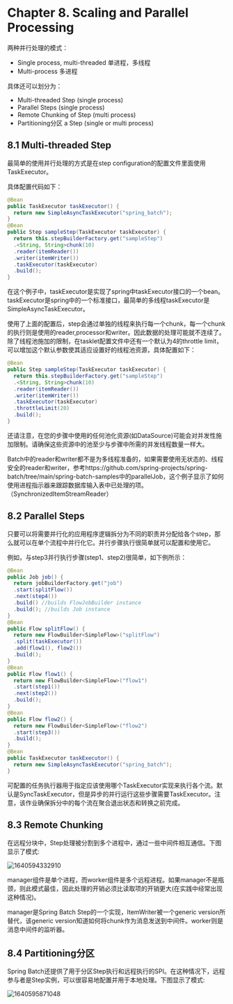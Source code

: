 # Chapter 8. Scaling and Parallel Processing

两种并行处理的模式：

+ Single process, multi-threaded 单进程，多线程
+ Multi-process 多进程

具体还可以划分为：

+ Multi-threaded Step (single process)
+ Parallel Steps (single process)
+ Remote Chunking of Step (multi process)
+ Partitioning分区 a Step (single or multi process)

## 8.1 Multi-threaded Step

最简单的使用并行处理的方式是在step configuration的配置文件里面使用TaskExecutor。

具体配置代码如下：

```java
@Bean
public TaskExecutor taskExecutor() {
  return new SimpleAsyncTaskExecutor("spring_batch");
}
@Bean
public Step sampleStep(TaskExecutor taskExecutor) {
  return this.stepBuilderFactory.get("sampleStep")
  .<String, String>chunk(10)
  .reader(itemReader())
  .writer(itemWriter())
  .taskExecutor(taskExecutor)
  .build();
}
```

在这个例子中，taskExecutor是实现了spring中taskExecutor接口的一个bean。taskExecutor是spring中的一个标准接口，最简单的多线程taskExecutor是SimpleAsyncTaskExecutor。

使用了上面的配置后，step会通过单独的线程来执行每一个chunk，每一个chunk的执行则是使用的reader,processor和writer。因此数据的处理可能就不连续了。除了线程池施加的限制，在tasklet配置文件中还有一个默认为4的throttle limit，可以增加这个默认参数使其适应设置好的线程池资源，具体配置如下：

```java
@Bean
public Step sampleStep(TaskExecutor taskExecutor) {
  return this.stepBuilderFactory.get("sampleStep")
  .<String, String>chunk(10)
  .reader(itemReader())
  .writer(itemWriter())
  .taskExecutor(taskExecutor)
  .throttleLimit(20)
  .build();
}
```

还请注意，在您的步骤中使用的任何池化资源(如DataSource)可能会对并发性施加限制。请确保这些资源中的池至少与步骤中所需的并发线程数量一样大。

Batch中的reader和writer都不是为多线程准备的，如果需要使用无状态的、线程安全的reader和writer，参考https://github.com/spring-projects/spring-batch/tree/main/spring-batch-samples中的parallelJob，这个例子显示了如何使用进程指示器来跟踪数据库输入表中已处理的项。（SynchronizedItemStreamReader）

## 8.2  Parallel Steps

只要可以将需要并行化的应用程序逻辑拆分为不同的职责并分配给各个step，那么就可以在单个流程中并行化它。并行步骤执行很简单就可以配置和使用它。

例如，与step3并行执行步骤(step1、step2)很简单，如下例所示：

```java
@Bean
public Job job() {
  return jobBuilderFactory.get("job")
  .start(splitFlow())
  .next(step4())
  .build() //builds FlowJobBuilder instance
  .build(); //builds Job instance
}
@Bean
public Flow splitFlow() {
  return new FlowBuilder<SimpleFlow>("splitFlow")
  .split(taskExecutor())
  .add(flow1(), flow2())
  .build();
}
@Bean
public Flow flow1() {
  return new FlowBuilder<SimpleFlow>("flow1")
  .start(step1())
  .next(step2())
  .build();
}
@Bean
public Flow flow2() {
  return new FlowBuilder<SimpleFlow>("flow2")
  .start(step3())
  .build();
}
@Bean
public TaskExecutor taskExecutor() {
  return new SimpleAsyncTaskExecutor("spring_batch");
}
```

可配置的任务执行器用于指定应该使用哪个TaskExecutor实现来执行各个流。默认是SyncTaskExecutor，但是异步的并行运行这些步骤需要TaskExecutor。注意，该作业确保拆分中的每个流在聚合退出状态和转换之前完成。



## 8.3  Remote Chunking

在远程分块中，Step处理被分割到多个进程中，通过一些中间件相互通信。下图显示了模式:

![1640594332910](D:\烟火会\project\yanhuohui-batch\springbatch4.3.4Doc\pics\1640594332910.png)

manager组件是单个进程，而worker组件是多个远程进程。如果manager不是瓶颈，则此模式最佳，因此处理的开销必须比读取项的开销更大(在实践中经常出现这种情况)。

manager是Spring Batch Step的一个实现，ItemWriter被一个generic version所替代，该generic
version知道如何将chunk作为消息发送到中间件。worker则是消息中间件的监听器。



## 8.4 Partitioning分区

Spring Batch还提供了用于分区Step执行和远程执行的SPI。在这种情况下，远程参与者是Step实例，可以很容易地配置并用于本地处理。下图显示了模式:

![1640595871048](D:\烟火会\project\yanhuohui-batch\springbatch4.3.4Doc\pics\1640595871048.png)

